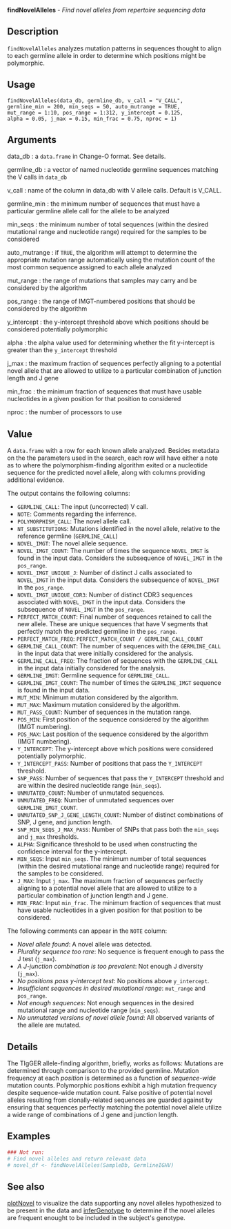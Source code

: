 **findNovelAlleles** - *Find novel alleles from repertoire sequencing data*

Description
--------------------

`findNovelAlleles` analyzes mutation patterns in sequences thought to
align to each germline allele in order to determine which positions
might be polymorphic.


Usage
--------------------
```
findNovelAlleles(data_db, germline_db, v_call = "V_CALL",
germline_min = 200, min_seqs = 50, auto_mutrange = TRUE,
mut_range = 1:10, pos_range = 1:312, y_intercept = 0.125,
alpha = 0.05, j_max = 0.15, min_frac = 0.75, nproc = 1)
```

Arguments
-------------------

data_db
:   a `data.frame` in Change-O format. See details.

germline_db
:   a vector of named nucleotide germline sequences
matching the V calls in `data_db`

v_call
:   name of the column in data_db with V allele calls. 
Default is V_CALL.

germline_min
:   the minimum number of sequences that must have a
particular germline allele call for the allele to
be analyzed

min_seqs
:   the minimum number of total sequences (within the
desired mutational range and nucleotide range)
required for the samples to be considered

auto_mutrange
:   if `TRUE`, the algorithm will attempt to
determine the appropriate mutation range
automatically using the mutation count of the most
common sequence assigned to each allele analyzed

mut_range
:   the range of mutations that samples may carry and
be considered by the algorithm

pos_range
:   the range of IMGT-numbered positions that should be
considered by the algorithm

y_intercept
:   the y-intercept threshold above which positions should be
considered potentially polymorphic

alpha
:   the alpha value used for determining whether the 
fit y-intercept is greater than the `y_intercept`
threshold

j_max
:   the maximum fraction of sequences perfectly aligning
to a potential novel allele that are allowed to
utilize to a particular combination of junction
length and J gene

min_frac
:   the minimum fraction of sequences that must have
usable nucleotides in a given position for that
position to considered

nproc
:   the number of processors to use




Value
-------------------

A `data.frame` with a row for each known allele analyzed.
Besides metadata on the the parameters used in the search, each row will have
either a note as to where the polymorphism-finding algorithm exited or a
nucleotide sequence for the predicted novel allele, along with columns providing
additional evidence.

The output contains the following columns:

+  `GERMLINE_CALL`: The input (uncorrected) V call.
+  `NOTE`: Comments regarding the inferrence.
+  `POLYMORPHISM_CALL`: The novel allele call.
+  `NT_SUBSTITUTIONS`: Mutations identified in the novel allele, relative
to the reference germline (`GERMLINE_CALL`)
+  `NOVEL_IMGT`: The novel allele sequence.
+  `NOVEL_IMGT_COUNT`:  The number of times the sequence `NOVEL_IMGT` 
is found in the input data. Considers the subsequence of `NOVEL_IMGT` 
in the `pos_range`.
+  `NOVEL_IMGT_UNIQUE_J`: Number of distinct J calls associated to `NOVEL_IMGT` 
in the input data. Considers the subsequence of `NOVEL_IMGT` in the `pos_range`.       
+  `NOVEL_IMGT_UNIQUE_CDR3`: Number of distinct CDR3 sequences associated
with `NOVEL_IMGT` in the input data. Considers the subsequence of `NOVEL_IMGT` 
in the `pos_range`.                                              
+  `PERFECT_MATCH_COUNT`: Final number of sequences retained to call the new 
allele. These are unique sequences that have V segments that perfectly match 
the predicted germline in the `pos_range`.
+  `PERFECT_MATCH_FREQ`: `PERFECT_MATCH_COUNT / GERMLINE_CALL_COUNT`
+  `GERMLINE_CALL_COUNT`: The number of sequences with the `GERMLINE_CALL` 
in the input data that were initially considered for the analysis.
+  `GERMLINE_CALL_FREQ`: The fraction of sequences with the `GERMLINE_CALL` 
in the input data initially considered for the analysis.              
+  `GERMLINE_IMGT`: Germline sequence for `GERMLINE_CALL`.
+  `GERMLINE_IMGT_COUNT`:  The number of times the `GERMLINE_IMGT` 
sequence is found in the input data.
+  `MUT_MIN`: Minimum mutation considered by the algorithm.
+  `MUT_MAX`: Maximum mutation considered by the algorithm.
+  `MUT_PASS_COUNT`: Number of sequences in the mutation range.
+  `POS_MIN`: First position of the sequence considered by the algorithm (IMGT numbering).
+  `POS_MAX`: Last position of the sequence considered by the algorithm (IMGT numbering).
+  `Y_INTERCEPT`: The y-intercept above which positions were considered 
potentially polymorphic.
+  `Y_INTERCEPT_PASS`: Number of positions that pass the `Y_INTERCEPT` threshold.
+  `SNP_PASS`: Number of sequences that pass the `Y_INTERCEPT` threshold and are
within the desired nucleotide range (`min_seqs`).
+  `UNMUTATED_COUNT`: Number of unmutated sequences.
+  `UNMUTATED_FREQ`: Number of unmutated sequences over `GERMLINE_IMGT_COUNT`.
+  `UNMUTATED_SNP_J_GENE_LENGTH_COUNT`: Number of distinct combinations
of SNP, J gene, and junction length.     
+  `SNP_MIN_SEQS_J_MAX_PASS`: Number of SNPs that pass both the `min_seqs` 
and `j_max` thresholds.
+  `ALPHA`: Significance threshold to be used when constructing the 
confidence interval for the y-intercept.
+  `MIN_SEQS`: Input `min_seqs`. The minimum number of total sequences 
(within the desired mutational range and nucleotide range) required 
for the samples to be considered.
+  `J_MAX`: Input `j_max`. The maximum fraction of sequences perfectly 
aligning to a potential novel allele that are allowed to utilize to a particular 
combination of junction length and J gene.
+  `MIN_FRAC`: Input `min_frac`. The minimum fraction of sequences that must
have usable nucleotides in a given position for that position to be considered.


The following comments can appear in the `NOTE` column:


+  *Novel allele found*: A novel allele was detected.
+  *Plurality sequence too rare*: No sequence is frequent enough to pass 
the J test (`j_max`).
+  *A J-junction combination is too prevalent*: Not enough J diversity (`j_max`).
+  *No positions pass y-intercept test*: No positions above `y_intercept`.
+  *Insufficient sequences in desired mutational range*: 
`mut_range` and `pos_range`.
+  *Not enough sequences*: Not enough sequences in the desired mutational 
range and nucleotide range (`min_seqs`).
+  *No unmutated versions of novel allele found*: All observed variants of the 
allele are mutated.



Details
-------------------

The TIgGER allele-finding algorithm, briefly, works as follows:
Mutations are determined through comparison to the provided germline.
Mutation frequency at each *position* is determined as a function of
*sequence-wide* mutation counts. Polymorphic positions exhibit a high
mutation frequency despite sequence-wide mutation count. False positive of
potential novel alleles resulting from clonally-related sequences are guarded
against by ensuring that sequences perfectly matching the potential novel
allele utilize a wide range of combinations of J gene and junction length.



Examples
-------------------

```R
### Not run:
# Find novel alleles and return relevant data
# novel_df <- findNovelAlleles(SampleDb, GermlineIGHV)
```



See also
-------------------

[plotNovel](plotNovel.md) to visualize the data supporting any
novel alleles hypothesized to be present in the data and
[inferGenotype](inferGenotype.md) to determine if the novel alleles are frequent
enought to be included in the subject's genotype.



